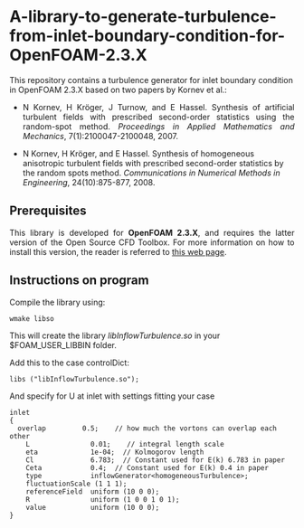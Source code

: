 # A-library-to-generate-turbulence-from-inlet-boundary-condition-for-OpenFOAM-2.3.X
This repository contains a turbulence generator for inlet boundary condition in OpenFOAM 2.3.X based on two papers by Kornev et al.:

<ul>
    <li><p align="justify">N Kornev, H Kr&#246ger, J Turnow, and E Hassel. Synthesis of artificial turbulent fields with prescribed second-order statistics using the random-spot method. <em>Proceedings in Applied Mathematics and Mechanics</em>, 7(1):2100047-2100048, 2007.</p></li>
    <li>N Kornev, H Kr&#246ger, and E Hassel. Synthesis of homogeneous anisotropic turbulent fields with prescribed second-order statistics by the random spots method. <em>Communications in Numerical Methods in Engineering</em>, 24(10):875-877, 2008.
    </li>
</ul>


## Prerequisites

<p align="justify">This library is developed for <strong>OpenFOAM 2.3.X</strong>, and requires the latter version of the Open Source CFD Toolbox. For more information on how to install this version, the reader is referred to <a href="https://sites.google.com/site/foamguides/installation/installing-openfoam-2-3-x">this web page</a>.</p>

## Instructions on program

Compile the library using:

    wmake libso

This will create the library <em>libInflowTurbulence.so</em> in your $FOAM_USER_LIBBIN folder.

Add this to the case controlDict:

    libs ("libInflowTurbulence.so");

And specify for U at inlet with settings fitting your case

    inlet
    {
      overlap         0.5;    // how much the vortons can overlap each other
        L               0.01;    // integral length scale
        eta             1e-04;  // Kolmogorov length
        Cl              6.783;  // Constant used for E(k) 6.783 in paper
        Ceta            0.4;  // Constant used for E(k) 0.4 in paper
        type            inflowGenerator<homogeneousTurbulence>;
        fluctuationScale (1 1 1);
        referenceField  uniform (10 0 0);
        R               uniform (1 0 0 1 0 1);
        value           uniform (10 0 0);
    }

